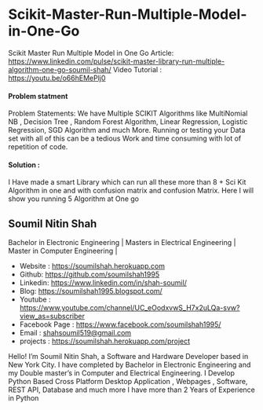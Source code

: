 # Scikit-Master-Run-Multiple-Model-in-One-Go
Scikit Master Run Multiple Model in One Go
Article: https://www.linkedin.com/pulse/scikit-master-library-run-multiple-algorithm-one-go-soumil-shah/
Video Tutorial : https://youtu.be/o66hEMePlj0

#### Problem statment
Problem Statements: We have Multiple SCIKIT Algorithms like MultiNomial NB , Decision Tree , Random Forest Algorithm, Linear Regression, Logistic Regression, SGD Algorithm and much More. Running or testing your Data set with all of this can be a tedious Work and time consuming with lot of repetition of code.

#### Solution :
 I Have made a smart Library which can run all these more than 8 + Sci Kit Algorithm in one and with confusion matrix and confusion Matrix.
Here I will show you running 5 Algorithm at One go

## Soumil Nitin Shah 
Bachelor in Electronic Engineering |
Masters in Electrical Engineering | 
Master in Computer Engineering |

* Website : https://soumilshah.herokuapp.com
* Github: https://github.com/soumilshah1995
* Linkedin: https://www.linkedin.com/in/shah-soumil/
* Blog: https://soumilshah1995.blogspot.com/
* Youtube : https://www.youtube.com/channel/UC_eOodxvwS_H7x2uLQa-svw?view_as=subscriber
* Facebook Page : https://www.facebook.com/soumilshah1995/
* Email : shahsoumil519@gmail.com
* projects : https://soumilshah.herokuapp.com/project


Hello! I’m Soumil Nitin Shah, a Software and Hardware Developer based in New York City. I have completed by Bachelor in Electronic Engineering and my Double master’s in Computer and Electrical Engineering. I Develop Python Based Cross Platform Desktop Application , Webpages , Software, REST API, Database and much more I have more than 2 Years of Experience in Python
